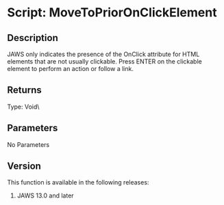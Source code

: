 # Script: MoveToPriorOnClickElement

## Description

JAWS only indicates the presence of the OnClick attribute for HTML
elements that are not usually clickable. Press ENTER on the clickable
element to perform an action or follow a link.

## Returns

Type: Void\

## Parameters

No Parameters

## Version

This function is available in the following releases:

1.  JAWS 13.0 and later
